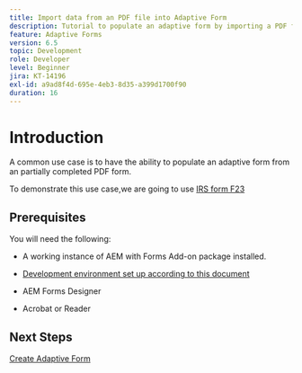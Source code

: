```yaml
---
title: Import data from an PDF file into Adaptive Form
description: Tutorial to populate an adaptive form by importing a PDF file
feature: Adaptive Forms
version: 6.5
topic: Development
role: Developer
level: Beginner
jira: KT-14196
exl-id: a9ad8f4d-695e-4eb3-8d35-a399d1700f90
duration: 16
---
```

# Introduction

A common use case is to have the ability to populate an adaptive form from an partially completed PDF form.

To demonstrate this use case,we are going to use [IRS form F23](./assets/f23.pdf) 

## Prerequisites

You will need the following:

* A working instance of AEM with Forms Add-on package installed.

* [Development environment set up according to this document](https://experienceleague.adobe.com/docs/experience-manager-learn/forms/creating-your-first-osgi-bundle/create-your-first-osgi-bundle.html)

* AEM Forms Designer

* Acrobat or Reader

## Next Steps

[Create Adaptive Form](./create-adaptive-form.md)
